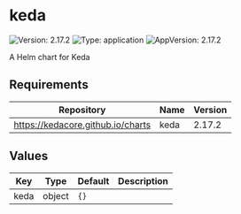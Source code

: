 # keda

![Version: 2.17.2](https://img.shields.io/badge/Version-2.17.2-informational?style=flat-square) ![Type: application](https://img.shields.io/badge/Type-application-informational?style=flat-square) ![AppVersion: 2.17.2](https://img.shields.io/badge/AppVersion-2.17.2-informational?style=flat-square)

A Helm chart for Keda

## Requirements

| Repository | Name | Version |
|------------|------|---------|
| https://kedacore.github.io/charts | keda | 2.17.2 |

## Values

| Key | Type | Default | Description |
|-----|------|---------|-------------|
| keda | object | `{}` |  |

